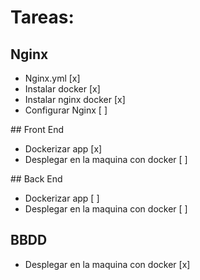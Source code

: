 # Tareas:

## Nginx
- Nginx.yml [x]
- Instalar docker [x]
- Instalar nginx docker [x]
- Configurar Nginx [ ]

## Front End
- Dockerizar app [x]
- Desplegar en la maquina con docker [ ]

## Back End
- Dockerizar app [ ]
- Desplegar en la maquina con docker [ ]

## BBDD
- Desplegar en la maquina con docker [x]
